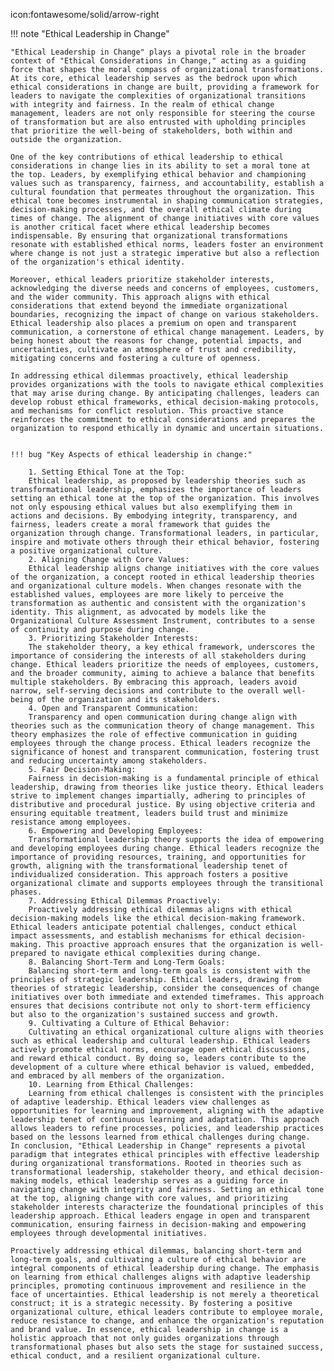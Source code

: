 icon:fontawesome/solid/arrow-right

!!! note "Ethical Leadership in Change"

    "Ethical Leadership in Change" plays a pivotal role in the broader context of "Ethical Considerations in Change," acting as a guiding force that shapes the moral compass of organizational transformations. At its core, ethical leadership serves as the bedrock upon which ethical considerations in change are built, providing a framework for leaders to navigate the complexities of organizational transitions with integrity and fairness. In the realm of ethical change management, leaders are not only responsible for steering the course of transformation but are also entrusted with upholding principles that prioritize the well-being of stakeholders, both within and outside the organization.

    One of the key contributions of ethical leadership to ethical considerations in change lies in its ability to set a moral tone at the top. Leaders, by exemplifying ethical behavior and championing values such as transparency, fairness, and accountability, establish a cultural foundation that permeates throughout the organization. This ethical tone becomes instrumental in shaping communication strategies, decision-making processes, and the overall ethical climate during times of change. The alignment of change initiatives with core values is another critical facet where ethical leadership becomes indispensable. By ensuring that organizational transformations resonate with established ethical norms, leaders foster an environment where change is not just a strategic imperative but also a reflection of the organization's ethical identity.

    Moreover, ethical leaders prioritize stakeholder interests, acknowledging the diverse needs and concerns of employees, customers, and the wider community. This approach aligns with ethical considerations that extend beyond the immediate organizational boundaries, recognizing the impact of change on various stakeholders. Ethical leadership also places a premium on open and transparent communication, a cornerstone of ethical change management. Leaders, by being honest about the reasons for change, potential impacts, and uncertainties, cultivate an atmosphere of trust and credibility, mitigating concerns and fostering a culture of openness.

    In addressing ethical dilemmas proactively, ethical leadership provides organizations with the tools to navigate ethical complexities that may arise during change. By anticipating challenges, leaders can develop robust ethical frameworks, ethical decision-making protocols, and mechanisms for conflict resolution. This proactive stance reinforces the commitment to ethical considerations and prepares the organization to respond ethically in dynamic and uncertain situations.


    !!! bug "Key Aspects of ethical leadership in change:"

        1. Setting Ethical Tone at the Top:
        Ethical leadership, as proposed by leadership theories such as transformational leadership, emphasizes the importance of leaders setting an ethical tone at the top of the organization. This involves not only espousing ethical values but also exemplifying them in actions and decisions. By embodying integrity, transparency, and fairness, leaders create a moral framework that guides the organization through change. Transformational leaders, in particular, inspire and motivate others through their ethical behavior, fostering a positive organizational culture.
        2. Aligning Change with Core Values:
        Ethical leadership aligns change initiatives with the core values of the organization, a concept rooted in ethical leadership theories and organizational culture models. When changes resonate with the established values, employees are more likely to perceive the transformation as authentic and consistent with the organization's identity. This alignment, as advocated by models like the Organizational Culture Assessment Instrument, contributes to a sense of continuity and purpose during change.
        3. Prioritizing Stakeholder Interests:
        The stakeholder theory, a key ethical framework, underscores the importance of considering the interests of all stakeholders during change. Ethical leaders prioritize the needs of employees, customers, and the broader community, aiming to achieve a balance that benefits multiple stakeholders. By embracing this approach, leaders avoid narrow, self-serving decisions and contribute to the overall well-being of the organization and its stakeholders.
        4. Open and Transparent Communication:
        Transparency and open communication during change align with theories such as the communication theory of change management. This theory emphasizes the role of effective communication in guiding employees through the change process. Ethical leaders recognize the significance of honest and transparent communication, fostering trust and reducing uncertainty among stakeholders.
        5. Fair Decision-Making:
        Fairness in decision-making is a fundamental principle of ethical leadership, drawing from theories like justice theory. Ethical leaders strive to implement changes impartially, adhering to principles of distributive and procedural justice. By using objective criteria and ensuring equitable treatment, leaders build trust and minimize resistance among employees.
        6. Empowering and Developing Employees:
        Transformational leadership theory supports the idea of empowering and developing employees during change. Ethical leaders recognize the importance of providing resources, training, and opportunities for growth, aligning with the transformational leadership tenet of individualized consideration. This approach fosters a positive organizational climate and supports employees through the transitional phases.
        7. Addressing Ethical Dilemmas Proactively:
        Proactively addressing ethical dilemmas aligns with ethical decision-making models like the ethical decision-making framework. Ethical leaders anticipate potential challenges, conduct ethical impact assessments, and establish mechanisms for ethical decision-making. This proactive approach ensures that the organization is well-prepared to navigate ethical complexities during change.
        8. Balancing Short-Term and Long-Term Goals:
        Balancing short-term and long-term goals is consistent with the principles of strategic leadership. Ethical leaders, drawing from theories of strategic leadership, consider the consequences of change initiatives over both immediate and extended timeframes. This approach ensures that decisions contribute not only to short-term efficiency but also to the organization's sustained success and growth.
        9. Cultivating a Culture of Ethical Behavior:
        Cultivating an ethical organizational culture aligns with theories such as ethical leadership and cultural leadership. Ethical leaders actively promote ethical norms, encourage open ethical discussions, and reward ethical conduct. By doing so, leaders contribute to the development of a culture where ethical behavior is valued, embedded, and embraced by all members of the organization.
        10. Learning from Ethical Challenges:
        Learning from ethical challenges is consistent with the principles of adaptive leadership. Ethical leaders view challenges as opportunities for learning and improvement, aligning with the adaptive leadership tenet of continuous learning and adaptation. This approach allows leaders to refine processes, policies, and leadership practices based on the lessons learned from ethical challenges during change.
    In conclusion, "Ethical Leadership in Change" represents a pivotal paradigm that integrates ethical principles with effective leadership during organizational transformations. Rooted in theories such as transformational leadership, stakeholder theory, and ethical decision-making models, ethical leadership serves as a guiding force in navigating change with integrity and fairness. Setting an ethical tone at the top, aligning change with core values, and prioritizing stakeholder interests characterize the foundational principles of this leadership approach. Ethical leaders engage in open and transparent communication, ensuring fairness in decision-making and empowering employees through developmental initiatives.

    Proactively addressing ethical dilemmas, balancing short-term and long-term goals, and cultivating a culture of ethical behavior are integral components of ethical leadership during change. The emphasis on learning from ethical challenges aligns with adaptive leadership principles, promoting continuous improvement and resilience in the face of uncertainties. Ethical leadership is not merely a theoretical construct; it is a strategic necessity. By fostering a positive organizational culture, ethical leaders contribute to employee morale, reduce resistance to change, and enhance the organization's reputation and brand value. In essence, ethical leadership in change is a holistic approach that not only guides organizations through transformational phases but also sets the stage for sustained success, ethical conduct, and a resilient organizational culture.
